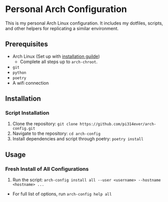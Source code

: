 # Personal Arch Configuration

This is my personal Arch Linux configuration. It includes my dotfiles, scripts, and other helpers for replicating a similar environment.

## Prerequisites

- Arch Linux (Set up with [installation guilde](https://wiki.archlinux.org/title/installation_guide))
  - Complete all steps up to `arch-chroot`.
- `git`
- `python`
- `poetry`
- A wifi connection

## Installation

### Script Installation

1. Clone the repository: `git clone https://github.com/pi314ever/arch-config.git`
2. Navigate to the repository: `cd arch-config`
3. Install dependencies and script through poetry: `poetry install`


## Usage

### Fresh Install of All Configurations

1. Run the script: `arch-config install all --user <username> --hostname <hostname> ...`
- For full list of options, run `arch-config help all`
